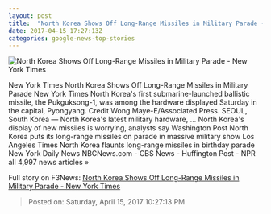 ```yaml
---
layout: post
title:  "North Korea Shows Off Long-Range Missiles in Military Parade - New York Times"
date: 2017-04-15 17:27:13Z
categories: google-news-top-stories
---
```


![North Korea Shows Off Long-Range Missiles in Military Parade - New York Times](https://static01.nyt.com/images/2017/04/16/world/asia/16nkorea1/16northkorea1-facebookJumbo.jpg)

New York Times North Korea Shows Off Long-Range Missiles in Military Parade New York Times North Korea's first submarine-launched ballistic missile, the Pukguksong-1, was among the hardware displayed Saturday in the capital, Pyongyang. Credit Wong Maye-E/Associated Press. SEOUL, South Korea — North Korea's latest military hardware, ... North Korea's display of new missiles is worrying, analysts say Washington Post North Korea puts its long-range missiles on parade in massive military show Los Angeles Times North Korea flaunts long-range missiles in birthday parade New York Daily News NBCNews.com - CBS News - Huffington Post - NPR all 4,997 news articles »


Full story on F3News: [North Korea Shows Off Long-Range Missiles in Military Parade - New York Times](http://www.f3nws.com/n/jmTA3G)

> Posted on: Saturday, April 15, 2017 10:27:13 PM
